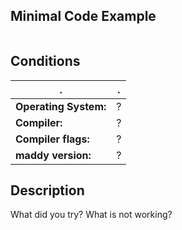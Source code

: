 ## Minimal Code Example

```
```

## Conditions

.                     | .
--------------------- | ------------------
**Operating System:** | ?
**Compiler:**         | ?
**Compiler flags:**   | ?
**maddy version:**    | ?

## Description

What did you try? What is not working?
